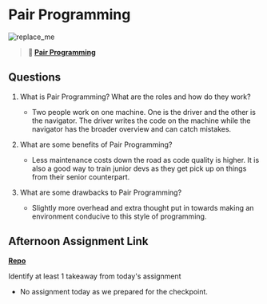 # Pair Programming

![replace_me](https://codeworks.blob.core.windows.net/public/assets/img/illustrations/placeholder.svg)

> **📖 [Pair Programming](https://codeworksacademy.com/fs-student-guide/resources/wk7/01-Pair-Programming)**

## Questions

1. What is Pair Programming? What are the roles and how do they work?
    - Two people work on one machine. One is the driver and the other is the navigator. The driver writes the code on the machine while the navigator has the broader overview and can catch mistakes.

2. What are some benefits of Pair Programming?
    - Less maintenance costs down the road as code quality is higher. It is also a good way to train junior devs as they get pick up on things from their senior counterpart.

3. What are some drawbacks to Pair Programming?
    - Slightly more overhead and extra thought put in towards making an environment conducive to this style of programming.

## Afternoon Assignment Link

**[Repo](https://github.com/pkrueger/<ASSIGNMENT_REPO>)**

Identify at least 1 takeaway from today's assignment
- No assignment today as we prepared for the checkpoint.
